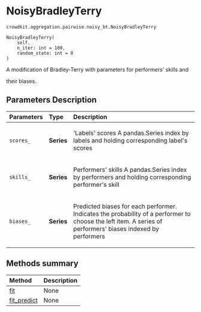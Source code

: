# NoisyBradleyTerry
`crowdkit.aggregation.pairwise.noisy_bt.NoisyBradleyTerry`

```
NoisyBradleyTerry(
    self,
    n_iter: int = 100,
    random_state: int = 0
)
```

A modification of Bradley-Terry with parameters for performers' skills and


their biases.

## Parameters Description

| Parameters | Type | Description |
| :----------| :----| :-----------|
`scores_`|**Series**|<p>&#x27;Labels&#x27; scores A pandas.Series index by labels and holding corresponding label&#x27;s scores</p>
`skills_`|**Series**|<p>Performers&#x27; skills A pandas.Series index by performers and holding corresponding performer&#x27;s skill</p>
`biases_`|**Series**|<p>Predicted biases for each performer. Indicates the probability of a performer to choose the left item. A series of performers&#x27; biases indexed by performers</p>
## Methods summary

| Method | Description |
| :------| :-----------|
[fit](crowdkit.aggregation.pairwise.noisy_bt.NoisyBradleyTerry.fit.md)| None
[fit_predict](crowdkit.aggregation.pairwise.noisy_bt.NoisyBradleyTerry.fit_predict.md)| None
